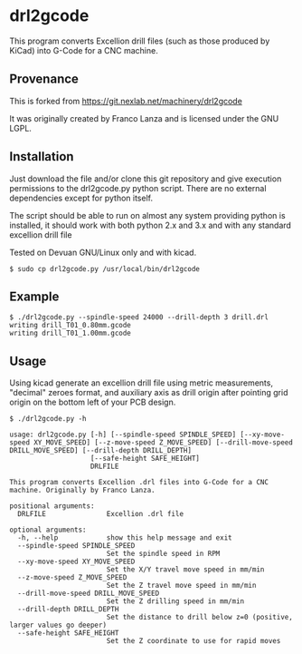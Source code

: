 # drl2gcode

This program converts Excellion drill files (such as those produced by KiCad) into G-Code for a CNC machine.

## Provenance

This is forked from https://git.nexlab.net/machinery/drl2gcode

It was originally created by Franco Lanza and is licensed under the GNU LGPL.

## Installation

Just download the file and/or clone this git repository and give execution permissions to the drl2gcode.py python script.
There are no external dependencies except for python itself.

The script should be able to run on almost any system providing python is installed, it should work with both python 2.x and 3.x
and with any standard excellion drill file

Tested on Devuan GNU/Linux only and with kicad.

    $ sudo cp drl2gcode.py /usr/local/bin/drl2gcode

## Example

    $ ./drl2gcode.py --spindle-speed 24000 --drill-depth 3 drill.drl
    writing drill_T01_0.80mm.gcode
    writing drill_T01_1.00mm.gcode

## Usage

Using kicad generate an excellion drill file using metric measurements,
"decimal" zeroes format, and auxiliary axis as drill origin after pointing grid origin
on the bottom left of your PCB design.

    $ ./drl2gcode.py -h

    usage: drl2gcode.py [-h] [--spindle-speed SPINDLE_SPEED] [--xy-move-speed XY_MOVE_SPEED] [--z-move-speed Z_MOVE_SPEED] [--drill-move-speed DRILL_MOVE_SPEED] [--drill-depth DRILL_DEPTH]
                        [--safe-height SAFE_HEIGHT]
                        DRLFILE

    This program converts Excellion .drl files into G-Code for a CNC machine. Originally by Franco Lanza.

    positional arguments:
      DRLFILE               Excellion .drl file

    optional arguments:
      -h, --help            show this help message and exit
      --spindle-speed SPINDLE_SPEED
                            Set the spindle speed in RPM
      --xy-move-speed XY_MOVE_SPEED
                            Set the X/Y travel move speed in mm/min
      --z-move-speed Z_MOVE_SPEED
                            Set the Z travel move speed in mm/min
      --drill-move-speed DRILL_MOVE_SPEED
                            Set the Z drilling speed in mm/min
      --drill-depth DRILL_DEPTH
                            Set the distance to drill below z=0 (positive, larger values go deeper)
      --safe-height SAFE_HEIGHT
                            Set the Z coordinate to use for rapid moves
